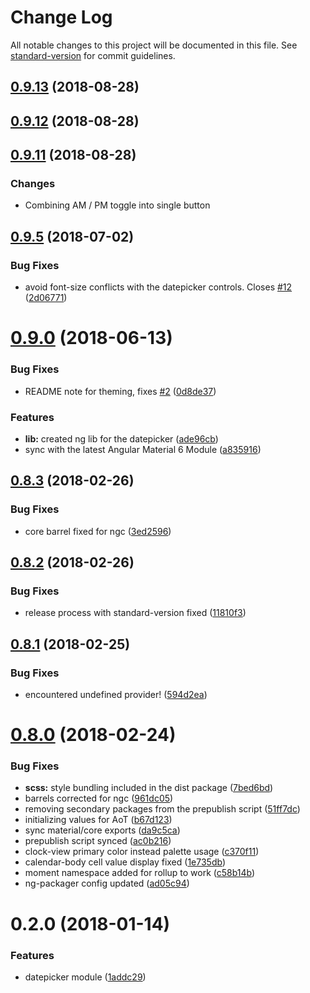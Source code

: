 # Change Log

All notable changes to this project will be documented in this file. See [standard-version](https://github.com/conventional-changelog/standard-version) for commit guidelines.

<a name="0.9.13"></a>
## [0.9.13](https://github.com/martindalec/material-datepicker/compare/v0.9.12...v0.9.13) (2018-08-28)



<a name="0.9.12"></a>
## [0.9.12](https://github.com/martindalec/material-datepicker/compare/v0.9.14...v0.9.12) (2018-08-28)



<a name="0.9.11"></a>

## [0.9.11](https://github.com/martindalec/material-datepicker/compare/v0.9.9...v0.9.11) (2018-08-28)

### Changes

- Combining AM / PM toggle into single button

<a name="0.9.5"></a>

## [0.9.5](https://github.com/martindalec/material-datepicker/compare/v0.9.4...v0.9.5) (2018-07-02)

### Bug Fixes

- avoid font-size conflicts with the datepicker controls. Closes [#12](https://github.com/martindalec/material-datepicker/issues/12) ([2d06771](https://github.com/martindalec/material-datepicker/commit/2d06771))

<a name="0.9.0"></a>

# [0.9.0](https://github.com/martindalec/material-datepicker/compare/v0.8.3...v0.9.0) (2018-06-13)

### Bug Fixes

- README note for theming, fixes [#2](https://github.com/martindalec/material-datepicker/issues/2) ([0d8de37](https://github.com/martindalec/material-datepicker/commit/0d8de37))

### Features

- **lib:** created ng lib for the datepicker ([ade96cb](https://github.com/martindalec/material-datepicker/commit/ade96cb))
- sync with the latest Angular Material 6 Module ([a835916](https://github.com/martindalec/material-datepicker/commit/a835916))

<a name="0.8.3"></a>

## [0.8.3](https://github.com/martindalec/material-datepicker/compare/v0.8.2...v0.8.3) (2018-02-26)

### Bug Fixes

- core barrel fixed for ngc ([3ed2596](https://github.com/martindalec/material-datepicker/commit/3ed2596))

<a name="0.8.2"></a>

## [0.8.2](https://github.com/martindalec/material-datepicker/compare/v0.8.1...v0.8.2) (2018-02-26)

### Bug Fixes

- release process with standard-version fixed ([11810f3](https://github.com/martindalec/material-datepicker/commit/11810f3))

<a name="0.8.1"></a>

## [0.8.1](https://github.com/martindalec/material-datepicker/compare/v0.8.0...v0.8.1) (2018-02-25)

### Bug Fixes

- encountered undefined provider! ([594d2ea](https://github.com/martindalec/material-datepicker/commit/594d2ea))

<a name="0.8.0"></a>

# [0.8.0](https://github.com/martindalec/material-datepicker/compare/v0.7.0...v0.8.0) (2018-02-24)

### Bug Fixes

- **scss:** style bundling included in the dist package ([7bed6bd](https://github.com/martindalec/material-datepicker/commit/7bed6bd))
- barrels corrected for ngc ([961dc05](https://github.com/martindalec/material-datepicker/commit/961dc05))
- removing secondary packages from the prepublish script ([51ff7dc](https://github.com/martindalec/material-datepicker/commit/51ff7dc))
- initializing values for AoT ([b67d123](https://github.com/martindalec/material-datepicker/commit/b67d123))
- sync material/core exports ([da9c5ca](https://github.com/martindalec/material-datepicker/commit/da9c5ca))
- prepublish script synced ([ac0b216](https://github.com/martindalec/material-datepicker/commit/ac0b216))
- clock-view primary color instead palette usage ([c370f11](https://github.com/martindalec/material-datepicker/commit/c370f11))
- calendar-body cell value display fixed ([1e735db](https://github.com/martindalec/material-datepicker/commit/1e735db))
- moment namespace added for rollup to work ([c58b14b](https://github.com/martindalec/material-datepicker/commit/c58b14b))
- ng-packager config updated ([ad05c94](https://github.com/martindalec/material-datepicker/commit/ad05c94))

<a name="0.2.0"></a>

# 0.2.0 (2018-01-14)

### Features

- datepicker module ([1addc29](https://github.com/martindalec/material-datepicker/commit/1addc29))
